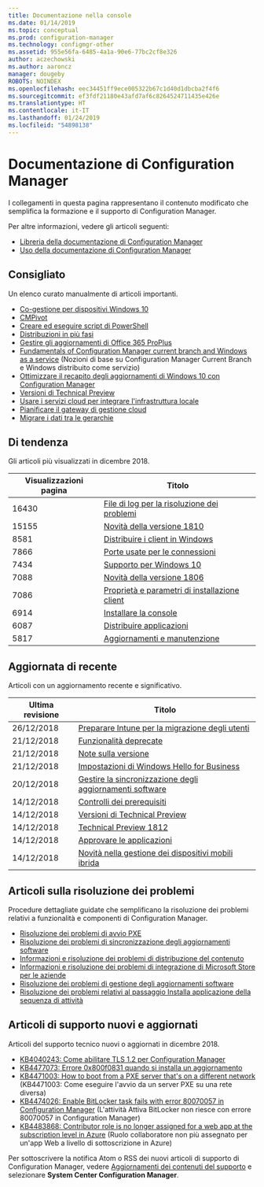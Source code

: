 ```yaml
---
title: Documentazione nella console
ms.date: 01/14/2019
ms.topic: conceptual
ms.prod: configuration-manager
ms.technology: configmgr-other
ms.assetid: 955e56fa-6485-4a1a-90e6-77bc2cf8e326
author: aczechowski
ms.author: aaroncz
manager: dougeby
ROBOTS: NOINDEX
ms.openlocfilehash: eec34451ff9ece005322b67c1d40d1dbcba2f4f6
ms.sourcegitcommit: ef3fdf21180e43afd7af6c8264524711435e426e
ms.translationtype: HT
ms.contentlocale: it-IT
ms.lasthandoff: 01/24/2019
ms.locfileid: "54898138"
---
```

<!-- 
- Feature 1357546
- This page displays in-console, under the Community workspace, Documentation node. 
- Don't use any relative links; must be full https://docs.microsoft.com and language neutral
- Process: https://microsoft.sharepoint.com/teams/ConfigMgr/Documents/ContentPub/Data%20collection%20process%20for%20Feature%201357546%20In-console%20documentation.docx?web=1
-->


# <a name="configuration-manager-documentation"></a>Documentazione di Configuration Manager
I collegamenti in questa pagina rappresentano il contenuto modificato che semplifica la formazione e il supporto di Configuration Manager. 

Per altre informazioni, vedere gli articoli seguenti:
- [Libreria della documentazione di Configuration Manager](https://docs.microsoft.com/sccm)  
- [Uso della documentazione di Configuration Manager](https://docs.microsoft.com/sccm/core/understand/use-docs)



## <a name="recommended"></a>Consigliato 
Un elenco curato manualmente di articoli importanti.

- [Co-gestione per dispositivi Windows 10](https://docs.microsoft.com/sccm/comanage/overview)  
- [CMPivot](https://docs.microsoft.com/sccm/core/servers/manage/cmpivot)  
- [Creare ed eseguire script di PowerShell](https://docs.microsoft.com/sccm/apps/deploy-use/create-deploy-scripts)  
- [Distribuzioni in più fasi](https://docs.microsoft.com/sccm/osd/deploy-use/create-phased-deployment-for-task-sequence)  
- [Gestire gli aggiornamenti di Office 365 ProPlus](https://docs.microsoft.com/sccm/sum/deploy-use/manage-office-365-proplus-updates)  
- [Fundamentals of Configuration Manager current branch and Windows as a service](https://docs.microsoft.com/sccm/core/understand/configuration-manager-and-windows-as-service) (Nozioni di base su Configuration Manager Current Branch e Windows distribuito come servizio)
- [Ottimizzare il recapito degli aggiornamenti di Windows 10 con Configuration Manager](https://docs.microsoft.com/sccm/sum/deploy-use/optimize-windows-10-update-delivery)
- [Versioni di Technical Preview](https://docs.microsoft.com/sccm/core/get-started/technical-preview)
- [Usare i servizi cloud per integrare l'infrastruttura locale](https://docs.microsoft.com/sccm/core/understand/use-cloud-services)
- [Pianificare il gateway di gestione cloud](https://docs.microsoft.com/sccm/core/clients/manage/plan-cloud-management-gateway)
- [Migrare i dati tra le gerarchie](https://docs.microsoft.com/sccm/core/migration/migrate-data-between-hierarchies)



## <a name="trending"></a>Di tendenza
Gli articoli più visualizzati in dicembre 2018.

 | Visualizzazioni pagina | Titolo | 
 |------------|-------| 
 | 16430 | [File di log per la risoluzione dei problemi](https://docs.microsoft.com/sccm/core/plan-design/hierarchy/log-files) |
 | 15155 | [Novità della versione 1810](https://docs.microsoft.com/sccm/core/plan-design/changes/whats-new-in-version-1810) |
 | 8581 | [Distribuire i client in Windows](https://docs.microsoft.com/sccm/core/clients/deploy/deploy-clients-to-windows-computers) |
 | 7866 | [Porte usate per le connessioni](https://docs.microsoft.com/sccm/core/plan-design/hierarchy/ports) |
 | 7434 | [Supporto per Windows 10](https://docs.microsoft.com/sccm/core/plan-design/configs/support-for-windows-10) |
 | 7088 | [Novità della versione 1806](https://docs.microsoft.com/sccm/core/plan-design/changes/whats-new-in-version-1806) |
 | 7086 | [Proprietà e parametri di installazione client](https://docs.microsoft.com/sccm/core/clients/deploy/about-client-installation-properties) |
 | 6914 | [Installare la console](https://docs.microsoft.com/sccm/core/servers/deploy/install/install-consoles) |
 | 6087 | [Distribuire applicazioni](https://docs.microsoft.com/sccm/apps/deploy-use/deploy-applications) |
 | 5817 | [Aggiornamenti e manutenzione](https://docs.microsoft.com/sccm/core/servers/manage/updates) |



## <a name="recently-updated"></a>Aggiornata di recente
Articoli con un aggiornamento recente e significativo.

 | Ultima revisione | Titolo | 
 |---------------|-------|
 | 26/12/2018 | [Preparare Intune per la migrazione degli utenti](https://docs.microsoft.com/sccm/mdm/deploy-use/migrate-prepare-intune) |
 | 21/12/2018 | [Funzionalità deprecate](https://docs.microsoft.com/sccm/core/plan-design/changes/deprecated/removed-and-deprecated-cmfeatures) |
 | 21/12/2018 | [Note sulla versione](https://docs.microsoft.com/sccm/core/servers/deploy/install/release-notes) |
 | 21/12/2018 | [Impostazioni di Windows Hello for Business ](https://docs.microsoft.com/sccm/mdm/deploy-use/windows-hello-for-business-settings) |
 | 20/12/2018 | [Gestire la sincronizzazione degli aggiornamenti software](https://docs.microsoft.com/sccm/sum/get-started/synchronize-software-updates) |
 | 14/12/2018 | [Controlli dei prerequisiti](https://docs.microsoft.com/sccm/core/servers/deploy/install/list-of-prerequisite-checks) |
 | 14/12/2018 | [Versioni di Technical Preview](https://docs.microsoft.com/sccm/core/get-started/technical-preview) |
 | 14/12/2018 | [Technical Preview 1812](https://docs.microsoft.com/sccm/core/get-started/capabilities-in-technical-preview-1812) |
 | 14/12/2018 | [Approvare le applicazioni](https://docs.microsoft.com/sccm/apps/deploy-use/app-approval) |
 | 14/12/2018 | [Novità nella gestione dei dispositivi mobili ibrida](https://docs.microsoft.com/sccm/mdm/understand/whats-new-in-hybrid-mobile-device-management) |



## <a name="troubleshooting-articles"></a>Articoli sulla risoluzione dei problemi
Procedure dettagliate guidate che semplificano la risoluzione dei problemi relativi a funzionalità e componenti di Configuration Manager.

- [Risoluzione dei problemi di avvio PXE](https://support.microsoft.com/help/4468612)
- [Risoluzione dei problemi di sincronizzazione degli aggiornamenti software](https://support.microsoft.com/help/10059)
- [Informazioni e risoluzione dei problemi di distribuzione del contenuto](https://support.microsoft.com/help/4000401)
- [Informazioni e risoluzione dei problemi di integrazione di Microsoft Store per le aziende](https://support.microsoft.com/help/4010214)
- [Risoluzione dei problemi di gestione degli aggiornamenti software](https://support.microsoft.com/help/10680)
- [Risoluzione dei problemi relativi al passaggio Installa applicazione della sequenza di attività](https://support.microsoft.com/help/18408/)



## <a name="new-and-updated-support-articles"></a>Articoli di supporto nuovi e aggiornati
Articoli del supporto tecnico nuovi o aggiornati in dicembre 2018.

- [KB4040243: Come abilitare TLS 1.2 per Configuration Manager](https://support.microsoft.com/help/4040243)
- [KB4477073: Errore 0x800f0831 quando si installa un aggiornamento](https://support.microsoft.com/help/4477073)
- [KB4471003: How to boot from a PXE server that's on a different network](https://support.microsoft.com/help/4471003) (KB4471003: Come eseguire l'avvio da un server PXE su una rete diversa)
- [KB4474026: Enable BitLocker task fails with error 80070057 in Configuration Manager](https://support.microsoft.com/help/4474026) (L'attività Attiva BitLocker non riesce con errore 80070057 in Configuration Manager)
- [KB4483868: Contributor role is no longer assigned for a web app at the subscription level in Azure](https://support.microsoft.com/help/4483868) (Ruolo collaboratore non più assegnato per un'app Web a livello di sottoscrizione in Azure)


Per sottoscrivere la notifica Atom o RSS dei nuovi articoli di supporto di Configuration Manager, vedere [Aggiornamenti dei contenuti del supporto](https://support.microsoft.com/help/4089498/) e selezionare **System Center Configuration Manager**.  
